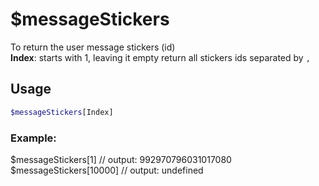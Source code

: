 # $messageStickers

To return the user message stickers (id)\
**Index**: starts with 1, leaving it empty return all stickers ids separated by `, `

## Usage

```bash
$messageStickers[Index]
```

### Example:
$messageStickers[1] // output: 992970796031017080\
$messageStickers[10000] // output: undefined